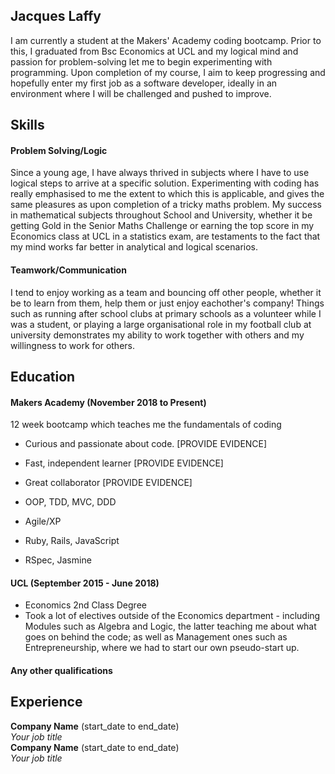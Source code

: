 ## Jacques Laffy

I am currently a student at the Makers' Academy coding bootcamp. Prior to this, I graduated from Bsc Economics at UCL and my logical mind and passion for problem-solving let me to begin experimenting with programming. Upon completion of my course, I aim to keep progressing and hopefully enter my first job as a software developer, ideally in an environment where I will be challenged and pushed to improve.


## Skills

#### Problem Solving/Logic

Since a young age, I have always thrived in subjects where I have to use logical steps to arrive at a specific solution. Experimenting with coding has really emphasised to me the extent to which this is applicable, and gives the same pleasures as upon completion of a tricky maths problem. My success in mathematical subjects throughout School and University, whether it be getting Gold in the Senior Maths Challenge or earning the top score in my Economics class at UCL in a statistics exam, are testaments to the fact that my mind works far better in analytical and logical scenarios.

#### Teamwork/Communication

I tend to enjoy working as a team and bouncing off other people, whether it be to learn from them, help them or just enjoy eachother's company! Things such as running after school clubs at primary schools as a volunteer while I was a student, or playing a large organisational role in my football club at university demonstrates my ability to work together with others and my willingness to work for others.


## Education

#### Makers Academy (November 2018 to Present)

12 week bootcamp which teaches me the fundamentals of coding
- Curious and passionate about code. [PROVIDE EVIDENCE]
- Fast, independent learner [PROVIDE EVIDENCE]
- Great collaborator [PROVIDE EVIDENCE]

- OOP, TDD, MVC, DDD
- Agile/XP
- Ruby, Rails, JavaScript
- RSpec, Jasmine

#### UCL (September 2015 - June 2018)

- Economics 2nd Class Degree
- Took a lot of electives outside of the Economics department - including Modules such as Algebra and Logic, the latter teaching me about what goes on behind the code; as well as Management ones such as Entrepreneurship, where we had to start our own pseudo-start up.

#### Any other qualifications

## Experience

**Company Name** (start_date to end_date)    
*Your job title*  
**Company Name** (start_date to end_date)   
*Your job title*  
